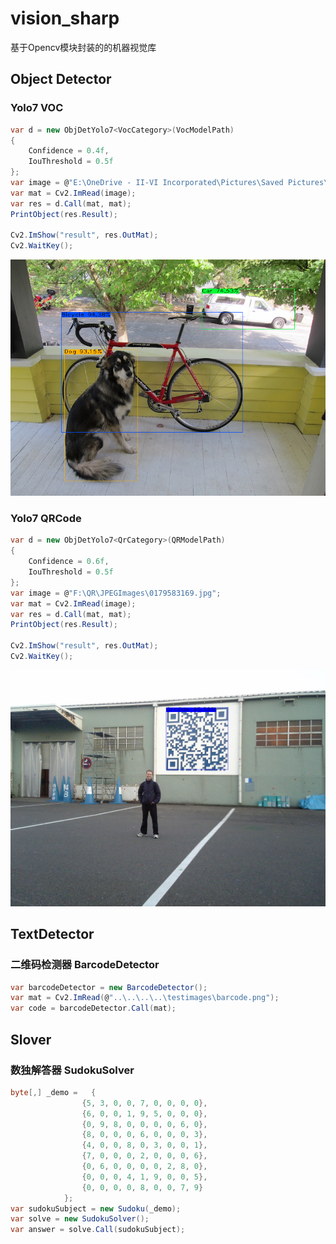 # vision_sharp
基于Opencv模块封装的的机器视觉库


## Object Detector

### Yolo7 VOC

``` C#
var d = new ObjDetYolo7<VocCategory>(VocModelPath)
{
    Confidence = 0.4f,
    IouThreshold = 0.5f
};
var image = @"E:\OneDrive - II-VI Incorporated\Pictures\Saved Pictures\voc\dog.jpg";
var mat = Cv2.ImRead(image);
var res = d.Call(mat, mat);
PrintObject(res.Result);

Cv2.ImShow("result", res.OutMat);
Cv2.WaitKey();
 ```

![](testimages/dog.png)

### Yolo7 QRCode

``` C#
var d = new ObjDetYolo7<QrCategory>(QRModelPath)
{
    Confidence = 0.6f,
    IouThreshold = 0.5f
};
var image = @"F:\QR\JPEGImages\0179583169.jpg";
var mat = Cv2.ImRead(image);
var res = d.Call(mat, mat);
PrintObject(res.Result);

Cv2.ImShow("result", res.OutMat);
Cv2.WaitKey();

 ```
![](testimages/qr.png)



## TextDetector

### 二维码检测器 BarcodeDetector

```C#
var barcodeDetector = new BarcodeDetector();
var mat = Cv2.ImRead(@"..\..\..\..\testimages\barcode.png");
var code = barcodeDetector.Call(mat);
```

## Slover

###  数独解答器 SudokuSolver

```C#
byte[,] _demo =   {
                {5, 3, 0, 0, 7, 0, 0, 0, 0},
                {6, 0, 0, 1, 9, 5, 0, 0, 0},
                {0, 9, 8, 0, 0, 0, 0, 6, 0},
                {8, 0, 0, 0, 6, 0, 0, 0, 3},
                {4, 0, 0, 8, 0, 3, 0, 0, 1},
                {7, 0, 0, 0, 2, 0, 0, 0, 6},
                {0, 6, 0, 0, 0, 0, 2, 8, 0},
                {0, 0, 0, 4, 1, 9, 0, 0, 5},
                {0, 0, 0, 0, 8, 0, 0, 7, 9}
            };
var sudokuSubject = new Sudoku(_demo);
var solve = new SudokuSolver();
var answer = solve.Call(sudokuSubject);
```
